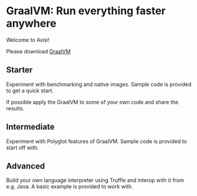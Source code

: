 
# GraalVM: Run everything faster anywhere

Welcome to Avisi!

Please download [GraalVM](https://www.graalvm.org/downloads/)


## Starter

Experiment with benchmarking and native images. Sample code is provided to get a quick start.

If possible apply the GraalVM to some of your own code and share the results.

## Intermediate

Experiment with Polyglot features of GraalVM. Sample code is provided to start off with.

## Advanced

Build your own language interpreter using Truffle and interop with it from e.g. Java. A basic example is provided to work with.
